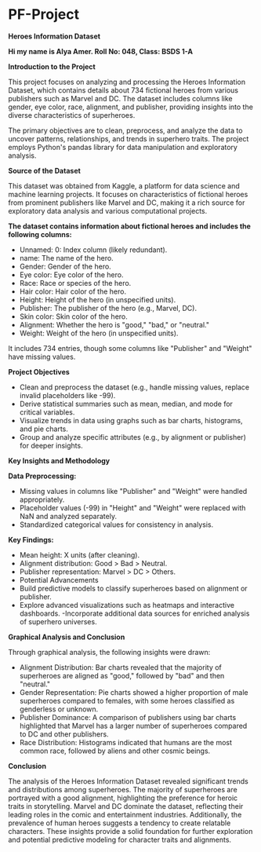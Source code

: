 # PF-Project

**Heroes Information Dataset**

**Hi my name is Alya Amer. Roll No: 048, Class: BSDS 1-A**

**Introduction to the Project**

This project focuses on analyzing and processing the Heroes Information Dataset, which contains details about 734 fictional heroes from various publishers such as Marvel and DC. The dataset includes columns like gender, eye color, race, alignment, and publisher, providing insights into the diverse characteristics of superheroes.

The primary objectives are to clean, preprocess, and analyze the data to uncover patterns, relationships, and trends in superhero traits. The project employs Python's pandas library for data manipulation and exploratory analysis.

**Source of the Dataset**

This dataset was obtained from Kaggle, a platform for data science and machine learning projects. It focuses on characteristics of fictional heroes from prominent publishers like Marvel and DC, making it a rich source for exploratory data analysis and various computational projects.

**The dataset contains information about fictional heroes and includes the following columns:**

- Unnamed: 0: Index column (likely redundant).
- name: The name of the hero.
- Gender: Gender of the hero.
- Eye color: Eye color of the hero.
- Race: Race or species of the hero.
- Hair color: Hair color of the hero.
- Height: Height of the hero (in unspecified units).
- Publisher: The publisher of the hero (e.g., Marvel, DC).
- Skin color: Skin color of the hero.
- Alignment: Whether the hero is "good," "bad," or "neutral."
- Weight: Weight of the hero (in unspecified units).

It includes 734 entries, though some columns like "Publisher" and "Weight" have missing values.

**Project Objectives**

- Clean and preprocess the dataset (e.g., handle missing values, replace invalid placeholders like -99).
- Derive statistical summaries such as mean, median, and mode for critical variables.
- Visualize trends in data using graphs such as bar charts, histograms, and pie charts.
- Group and analyze specific attributes (e.g., by alignment or publisher) for deeper insights.

**Key Insights and Methodology**

**Data Preprocessing:**

- Missing values in columns like "Publisher" and "Weight" were handled appropriately.
- Placeholder values (-99) in "Height" and "Weight" were replaced with NaN and analyzed separately.
- Standardized categorical values for consistency in analysis.

**Key Findings:**

- Mean height: X units (after cleaning).
- Alignment distribution: Good > Bad > Neutral.
- Publisher representation: Marvel > DC > Others.
- Potential Advancements
- Build predictive models to classify superheroes based on alignment or publisher.
- Explore advanced visualizations such as heatmaps and interactive dashboards.
-Incorporate additional data sources for enriched analysis of superhero universes.

**Graphical Analysis and Conclusion**

Through graphical analysis, the following insights were drawn:
- Alignment Distribution: Bar charts revealed that the majority of superheroes are aligned as "good," followed by "bad" and then "neutral."
- Gender Representation: Pie charts showed a higher proportion of male superheroes compared to females, with some heroes classified as genderless or unknown.
- Publisher Dominance: A comparison of publishers using bar charts highlighted that Marvel has a larger number of superheroes compared to DC and other publishers.
- Race Distribution: Histograms indicated that humans are the most common race, followed by aliens and other cosmic beings.

**Conclusion**

The analysis of the Heroes Information Dataset revealed significant trends and distributions among superheroes. The majority of superheroes are portrayed with a good alignment, highlighting the preference for heroic traits in storytelling. Marvel and DC dominate the dataset, reflecting their leading roles in the comic and entertainment industries. Additionally, the prevalence of human heroes suggests a tendency to create relatable characters. These insights provide a solid foundation for further exploration and potential predictive modeling for character traits and alignments.
